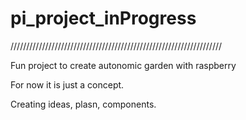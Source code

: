 # pi_project_inProgress

///////////////////////////////////////////////////////////////////



Fun project to create autonomic garden with raspberry

For now it is just a concept.

Creating ideas, plasn, components.

